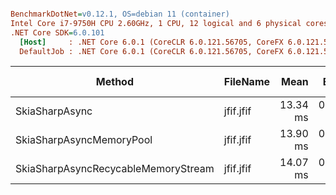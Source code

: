 ``` ini

BenchmarkDotNet=v0.12.1, OS=debian 11 (container)
Intel Core i7-9750H CPU 2.60GHz, 1 CPU, 12 logical and 6 physical cores
.NET Core SDK=6.0.101
  [Host]     : .NET Core 6.0.1 (CoreCLR 6.0.121.56705, CoreFX 6.0.121.56705), X64 RyuJIT
  DefaultJob : .NET Core 6.0.1 (CoreCLR 6.0.121.56705, CoreFX 6.0.121.56705), X64 RyuJIT


```
|                              Method |  FileName |     Mean |    Error |   StdDev |   Median | Ratio | RatioSD |   Gen 0 | Gen 1 | Gen 2 | Allocated |
|------------------------------------ |---------- |---------:|---------:|---------:|---------:|------:|--------:|--------:|------:|------:|----------:|
|                      SkiaSharpAsync | jfif.jfif | 13.34 ms | 0.363 ms | 1.070 ms | 13.06 ms |  1.00 |    0.00 | 31.2500 |     - |     - | 207.85 KB |
|            SkiaSharpAsyncMemoryPool | jfif.jfif | 13.90 ms | 0.363 ms | 1.049 ms | 13.90 ms |  1.05 |    0.11 | 15.6250 |     - |     - | 128.72 KB |
| SkiaSharpAsyncRecycableMemoryStream | jfif.jfif | 14.07 ms | 0.394 ms | 1.155 ms | 13.76 ms |  1.06 |    0.12 |       - |     - |     - |   3.76 KB |
